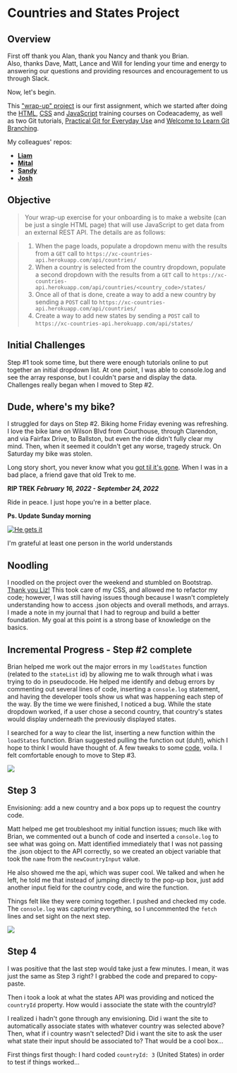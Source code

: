# Countries and States Project

## Overview
First off thank you Alan, thank you Nancy and thank you Brian.  
Also, thanks Dave, Matt, Lance and Will for lending your time and energy to answering our questions and providing resources and encouragement to us through Slack.

Now, let's begin.

This ["wrap-up" project](https://github.com/exelaration/team-resources/blob/master/ONBOARDING.md) is our first assignment, which we started after doing the [HTML](https://www.codecademy.com/learn/learn-html), [CSS](https://www.codecademy.com/learn/learn-css) and [JavaScript](https://www.codecademy.com/learn/introduction-to-javascript) training courses on Codeacademy, as well as two Git tutorials, [Practical Git for Everyday Use](https://egghead.io/courses/practical-git-for-everyday-professional-use) and [Welcome to Learn Git Branching](https://learngitbranching.js.org/).

My colleagues' repos:
- [**Liam**](https://github.com/LiamCespedes)
- [**Mital**](https://github.com/mitalgajjar)
- [**Sandy**](https://github.com/syeung7)
- [**Josh**](https://github.com/syeung7)

## Objective
> Your wrap-up exercise for your onboarding is to make a website (can be just a single HTML page) that will use JavaScript to get data from an external REST API.  The details are as follows:

> 1. When the page loads, populate a dropdown menu with the results from a `GET` call to `https://xc-countries-api.herokuapp.com/api/countries/`
> 2. When a country is selected from the country dropdown, populate a second dropdown with the results from a `GET` call to `https://xc-countries-api.herokuapp.com/api/countries/<country_code>/states/`
> 3. Once all of that is done, create a way to add a new country by sending a `POST` call to `https://xc-countries-api.herokuapp.com/api/countries/`
> 4. Create a way to add new states by sending a `POST` call to `https://xc-countries-api.herokuapp.com/api/states/`

## Initial Challenges
Step #1 took some time, but there were enough tutorials online to put together an initial dropdown list.  At one point, I was able to console.log and see the array response, but I couldn't parse and display the data.  Challenges really began when I moved to Step #2.  

## Dude, where's my bike?
I struggled for days on Step #2.  Biking home Friday evening was refreshing.  I love the bike lane on Wilson Blvd from Courthouse, through Clarendon, and via Fairfax Drive, to Ballston, but even the ride didn't fully clear my mind.  Then, when it seemed it couldn't get any worse, tragedy struck.  On Saturday my bike was stolen.

Long story short, you never know what you [got til it's gone](https://www.youtube.com/watch?v=uIhJvYScvnE).  When I was in a bad place, a friend gave that old Trek to me.

**RIP TREK** 
**_February 16, 2022 - September 24, 2022_**

Ride in peace.  I just hope you're in a better place.

**Ps. Update Sunday morning**

[![He gets it](https://img.youtube.com/vi/6T1tvyfcezI/0.jpg)](https://www.youtube.com/watch?v=6T1tvyfcezI)

I'm grateful at least one person in the world understands

## Noodling
I noodled on the project over the weekend and stumbled on Bootstrap.  [Thank you Liz!](https://youtu.be/AaVy9UR30Dc)  This took care of my CSS, and allowed me to refactor my code; however, I was still having issues though because I wasn't completely understanding how to access .json objects and overall methods, and arrays.  I made a note in my journal that I had to regroup and build a better foundation.  My goal at this point is a strong base of knowledge on the basics.

## Incremental Progress - Step #2 complete
Brian helped me work out the major errors in my `loadStates` function (related to the `stateList` id) by allowing me to walk through what i was trying to do in pseudocode.  He helped me identify and debug errors by commenting out several lines of code, inserting a `console.log` statement, and having the developer tools show us what was happening each step of the way.  By the time we were finished, I noticed a bug.  While the state dropdown worked, if a user chose a second country, that country's states would display underneath the previously displayed states.

I searched for a way to clear the list, inserting a new function within the `loadStates` function.  Brian suggested pulling the function out (duh!), which I hope to think I would have thought of.  A few tweaks to some [code](https://stackoverflow.com/questions/3364493/how-do-i-clear-all-options-in-a-dropdown-box), voila.  I felt comfortable enough to move to Step #3.

<img src="https://media.giphy.com/media/IwAZ6dvvvaTtdI8SD5/giphy.gif" />

## Step 3
Envisioning: add a new country and a box pops up to request the country code.

Matt helped me get troubleshoot my initial function issues; much like with Brian, we commented out a bunch of code and inserted a `console.log` to see what was going on.  Matt identified immediately that I was not passing the .json object to the API correctly, so we created an object variable that took the `name` from the `newCountryInput` value.

He also showed me the api, which was super cool.  We talked and when he left, he told me that instead of jumping directly to the pop-up box, just add another input field for the country code, and wire the function.

Things felt like they were coming together.  I pushed and checked my code.  The `console.log` was capturing everything, so I uncommented the `fetch` lines and set sight on the next step.

<img src="https://media.giphy.com/media/kyLYXonQYYfwYDIeZl/giphy.gif" />

## Step 4
I was positive that the last step would take just a few minutes.  I mean, it was just the same as Step 3 right?  I grabbed the code and prepared to copy-paste.

Then i took a look at what the states API was providing and noticed the `countryId` property.  How would i associate the state with the countryId?

I realized i hadn't gone through any envisioning.  Did i want the site to automatically associate states with whatever country was selected above?  Then, what if i country wasn't selected?  Did i want the site to ask the user what state their input should be associated to?  That would be a cool box...

First things first though: I hard coded `countryId: 3` (United States) in order to test if things worked...

[//]: # "## TIL"